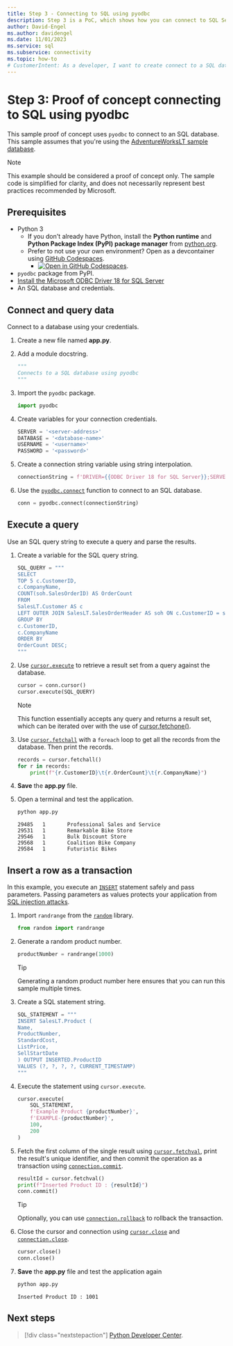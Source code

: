 ```yaml
---
title: Step 3 - Connecting to SQL using pyodbc
description: Step 3 is a PoC, which shows how you can connect to SQL Server using Python and pyodbc. The basic examples demonstrate selecting and inserting data.
author: David-Engel
ms.author: davidengel
ms.date: 11/01/2023
ms.service: sql
ms.subservice: connectivity
ms.topic: how-to
# CustomerIntent: As a developer, I want to create connect to a SQL database from Python code so that I can use Python to interact with the database.
---
```


# Step 3: Proof of concept connecting to SQL using pyodbc

This sample proof of concept uses `pyodbc` to connect to an SQL database. This sample assumes that you're using the [AdventureWorksLT sample database](https://github.com/microsoft/sql-server-samples/tree/master/samples/databases/adventure-works).

> [!NOTE]
> This example should be considered a proof of concept only.  The sample code is simplified for clarity, and does not necessarily represent best practices recommended by Microsoft.  
  
## Prerequisites

- Python 3
  - If you don't already have Python, install the **Python runtime** and **Python Package Index (PyPI) package manager** from [python.org](https://www.python.org/downloads/).
  - Prefer to not use your own environment? Open as a devcontainer using [GitHub Codespaces](https://github.com/features/codespaces).
    - [![Open in GitHub Codespaces](https://github.com/codespaces/badge.svg)](https://codespaces.new/github/codespaces-blank?quickstart=1).
- `pyodbc` package from PyPI.
- [Install the Microsoft ODBC Driver 18 for SQL Server](step-1-configure-development-environment-for-pyodbc-python-development.md#install-the-odbc-driver)
- An SQL database and credentials.

## Connect and query data

Connect to a database using your credentials.

1. Create a new file named **app.py**.

1. Add a module docstring.

    ```python
    """
    Connects to a SQL database using pyodbc
    """
    ```

1. Import the `pyodbc` package.

    ```python
    import pyodbc
    ```

1. Create variables for your connection credentials.

    ```python
    SERVER = '<server-address>'
    DATABASE = '<database-name>'
    USERNAME = '<username>'
    PASSWORD = '<password>'
    ```

1. Create a connection string variable using string interpolation.

    ```python
    connectionString = f'DRIVER={{ODBC Driver 18 for SQL Server}};SERVER={SERVER};DATABASE={DATABASE};UID={USERNAME};PWD={PASSWORD}'
    ```

1. Use the [`pyodbc.connect`](https://github.com/mkleehammer/pyodbc/wiki/The-pyodbc-Module#connect) function to connect to an SQL database.
  
    ```python
    conn = pyodbc.connect(connectionString) 
    ```
  
## Execute a query

Use an SQL query string to execute a query and parse the results.

1. Create a variable for the SQL query string.

    ```python
    SQL_QUERY = """
    SELECT 
    TOP 5 c.CustomerID, 
    c.CompanyName, 
    COUNT(soh.SalesOrderID) AS OrderCount 
    FROM 
    SalesLT.Customer AS c 
    LEFT OUTER JOIN SalesLT.SalesOrderHeader AS soh ON c.CustomerID = soh.CustomerID 
    GROUP BY 
    c.CustomerID, 
    c.CompanyName 
    ORDER BY 
    OrderCount DESC;
    """
    ```

1. Use [`cursor.execute`](https://github.com/mkleehammer/pyodbc/wiki/Cursor#executesql-parameters) to retrieve a result set from a query against the database.
  
    ```python
    cursor = conn.cursor()
    cursor.execute(SQL_QUERY)
    ```

    > [!NOTE]
    > This function essentially accepts any query and returns a result set, which can be iterated over with the use of [cursor.fetchone()](https://github.com/mkleehammer/pyodbc/wiki/Cursor#fetchone).

1. Use [`cursor.fetchall`](https://github.com/mkleehammer/pyodbc/wiki/Cursor#fetchall) with a `foreach` loop to get all the records from the database. Then print the records.

    ```python
    records = cursor.fetchall()
    for r in records:
        print(f"{r.CustomerID}\t{r.OrderCount}\t{r.CompanyName}")
    ```

1. **Save** the **app.py** file.

1. Open a terminal and test the application.

    ```bash
    python app.py
    ```

    ```output
    29485   1       Professional Sales and Service
    29531   1       Remarkable Bike Store
    29546   1       Bulk Discount Store
    29568   1       Coalition Bike Company
    29584   1       Futuristic Bikes
    ```
  
## Insert a row as a transaction

In this example, you execute an [`INSERT`](../../../t-sql/statements/insert-transact-sql.md) statement safely and pass parameters. Passing parameters as values protects your application from [SQL injection attacks](../../../relational-databases/tables/primary-and-foreign-key-constraints.md).

1. Import `randrange` from the [`random`](https://docs.python.org/3/library/random.html) library.

    ```python
    from random import randrange
    ```

1. Generate a random product number.

    ```python
    productNumber = randrange(1000)
    ```

    > [!TIP]
    > Generating a random product number here ensures that you can run this sample multiple times.

1. Create a SQL statement string.

    ```python
    SQL_STATEMENT = """
    INSERT SalesLT.Product (
    Name, 
    ProductNumber, 
    StandardCost, 
    ListPrice, 
    SellStartDate
    ) OUTPUT INSERTED.ProductID 
    VALUES (?, ?, ?, ?, CURRENT_TIMESTAMP)
    """
    ```

1. Execute the statement using `cursor.execute`.

    ```python
    cursor.execute(
        SQL_STATEMENT,
        f'Example Product {productNumber}', 
        f'EXAMPLE-{productNumber}', 
        100,
        200
    )
    ```

1. Fetch the first column of the single result using [`cursor.fetchval`](https://github.com/mkleehammer/pyodbc/wiki/Cursor#fetchval), print the result's unique identifier, and then commit the operation as a transaction using [`connection.commit`](https://github.com/mkleehammer/pyodbc/wiki/Connection#commit).

    ```python
    resultId = cursor.fetchval()
    print(f"Inserted Product ID : {resultId}")
    conn.commit()
    ```

    > [!TIP]
    > Optionally, you can use [`connection.rollback`](https://github.com/mkleehammer/pyodbc/wiki/Connection#rollback) to rollback the transaction.

1. Close the cursor and connection using [`cursor.close`](https://github.com/mkleehammer/pyodbc/wiki/Cursor#close) and [`connection.close`](https://github.com/mkleehammer/pyodbc/wiki/Connection#close).

    ```python
    cursor.close()
    conn.close()
    ```

1. **Save** the **app.py** file and test the application again

    ```bash
    python app.py
    ```

    ```output
    Inserted Product ID : 1001
    ```

## Next steps

> [!div class="nextstepaction"]
> [Python Developer Center](https://azure.microsoft.com/develop/python/).
